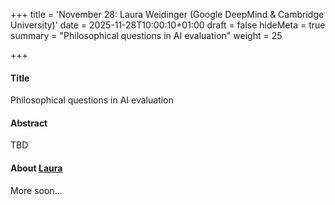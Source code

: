 +++
title = 'November 28: Laura Weidinger (Google DeepMind & Cambridge University)'
date = 2025-11-28T10:00:10+01:00
draft = false
hideMeta = true
summary = "Philosophical questions in AI evaluation"
weight = 25

+++
 

#### Title
Philosophical questions in AI evaluation

#### Abstract
TBD

 

#### About [Laura]()
More soon...






